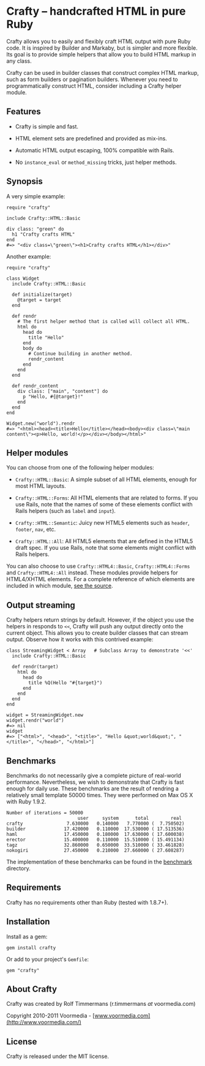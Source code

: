 Crafty – handcrafted HTML in pure Ruby
======================================

Crafty allows you to easily and flexibly craft HTML output with pure Ruby
code. It is inspired by Builder and Markaby, but is simpler and more flexible.
Its goal is to provide simple helpers that allow you to build HTML markup in
any class.

Crafty can be used in builder classes that construct complex HTML markup, such
as form builders or pagination builders. Whenever you need to programmatically
construct HTML, consider including a Crafty helper module.


Features
--------

* Crafty is simple and fast.

* HTML element sets are predefined and provided as mix-ins.

* Automatic HTML output escaping, 100% compatible with Rails.

* No `instance_eval` or `method_missing` tricks, just helper methods.


Synopsis
--------

A very simple example:

    require "crafty"

    include Crafty::HTML::Basic

    div class: "green" do
      h1 "Crafty crafts HTML"
    end
    #=> "<div class=\"green\"><h1>Crafty crafts HTML</h1></div>"


Another example:

    require "crafty"

    class Widget
      include Crafty::HTML::Basic

      def initialize(target)
        @target = target
      end

      def rendr
        # The first helper method that is called will collect all HTML.
        html do
          head do
            title "Hello"
          end
          body do
            # Continue building in another method.
            rendr_content
          end
        end
      end

      def rendr_content
        div class: ["main", "content"] do
          p "Hello, #{@target}!"
        end
      end
    end

    Widget.new("world").rendr
    #=> "<html><head><title>Hello</title></head><body><div class=\"main content\"><p>Hello, world!</p></div></body></html>"


Helper modules
--------------

You can choose from one of the following helper modules:

* `Crafty::HTML::Basic`: A simple subset of all HTML elements, enough
  for most HTML layouts.

* `Crafty::HTML::Forms`: All HTML elements that are related to forms. If you
  use Rails, note that the names of some of these elements conflict with Rails
  helpers (such as `label` and `input`).

* `Crafty::HTML::Semantic`: Juicy new HTML5 elements such as `header`,
  `footer`, `nav`, etc.

* `Crafty::HTML::All`: All HTML5 elements that are defined in the HTML5 draft
  spec. If you use Rails, note that some elements might conflict with Rails
  helpers.

You can also choose to use `Crafty::HTML4::Basic`, `Crafty::HTML4::Forms` and
`Crafty::HTML4::All` instead. These modules provide helpers for HTML4/XHTML
elements. For a complete reference of which elements are included in which
module, [see the source](https://github.com/voormedia/crafty/tree/master/lib/crafty/toolsets).


Output streaming
----------------

Crafty helpers return strings by default. However, if the object you use the
helpers in responds to `<<`, Crafty will push any output directly onto the
current object. This allows you to create builder classes that can stream
output. Observe how it works with this contrived example:

    class StreamingWidget < Array   # Subclass Array to demonstrate '<<'
      include Crafty::HTML::Basic

      def rendr(target)
        html do
          head do
            title %Q(Hello "#{target}")
          end
        end
      end
    end

    widget = StreamingWidget.new
    widget.rendr("world")
    #=> nil
    widget
    #=> ["<html>", "<head>", "<title>", "Hello &quot;world&quot;", "</title>", "</head>", "</html>"]


Benchmarks
----------

Benchmarks do not necessarily give a complete picture of real-world
performance. Nevertheless, we wish to demonstrate that Crafty is fast enough
for daily use. These benchmarks are the result of rendring a relatively small
template 50000 times. They were performed on Max OS X with Ruby 1.9.2.

    Number of iterations = 50000
                              user     system      total        real
    crafty                7.630000   0.140000   7.770000 (  7.750502)
    builder              17.420000   0.110000  17.530000 ( 17.513536)
    haml                 17.450000   0.180000  17.630000 ( 17.600038)
    erector              15.400000   0.110000  15.510000 ( 15.491134)
    tagz                 32.860000   0.650000  33.510000 ( 33.461828)
    nokogiri             27.450000   0.210000  27.660000 ( 27.608287)

The implementation of these benchmarks can be found in the
[benchmark](https://github.com/voormedia/crafty/tree/master/benchmark) directory.


Requirements
------------

Crafty has no requirements other than Ruby (tested with 1.8.7+).


Installation
------------

Install as a gem:

    gem install crafty

Or add to your project's `Gemfile`:

    gem "crafty"


About Crafty
-------------

Crafty was created by Rolf Timmermans (r.timmermans *at* voormedia.com)

Copyright 2010-2011 Voormedia - [www.voormedia.com](http://www.voormedia.com/)


License
-------

Crafty is released under the MIT license.

